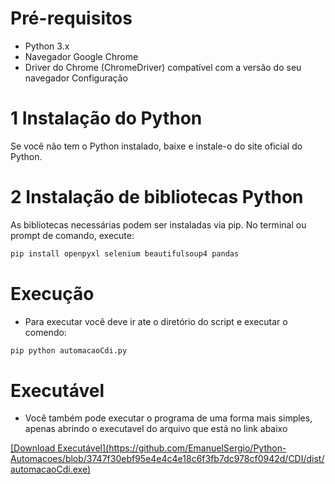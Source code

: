 
# Pré-requisitos

- Python 3.x
- Navegador Google Chrome
- Driver do Chrome (ChromeDriver) compatível com a versão do seu navegador
Configuração

# 1 Instalação do Python
Se você não tem o Python instalado, baixe e instale-o do site oficial do Python.

# 2 Instalação de bibliotecas Python
As bibliotecas necessárias podem ser instaladas via pip. No terminal ou prompt de comando, execute:

```bash
pip install openpyxl selenium beautifulsoup4 pandas
```
# Execução

- Para executar você deve ir ate o diretório do script e executar o comendo:

```bash
pip python automacaoCdi.py
```
# Executável

- Você também pode executar o programa de uma forma mais simples, apenas abrindo o executavel do arquivo que está no link abaixo

[\[Download Executável\](https://github.com/EmanuelSergio/Python-Automacoes/blob/3747f30ebf95e4e4c4e18c6f3fb7dc978cf0942d/CDI/dist/automacaoCdi.exe)](https://drive.google.com/drive/folders/1Q_UvPLHLeIl0HBBDrnpyB7Dmw_CdhYmW?usp=drive_link)
